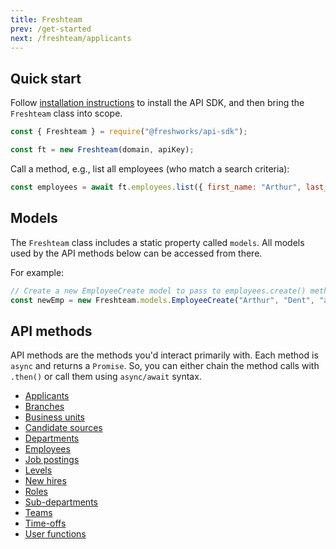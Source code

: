 ```yaml
---
title: Freshteam
prev: /get-started
next: /freshteam/applicants
---
```


## Quick start

Follow [installation instructions](/get-started.md#install) to install the API SDK, and then bring the `Freshteam` class into scope.

```js
const { Freshteam } = require("@freshworks/api-sdk");

const ft = new Freshteam(domain, apiKey);
```

Call a method, e.g., list all employees (who match a search criteria):

```js
const employees = await ft.employees.list({ first_name: "Arthur", last_name: "Dent" });
```

## Models

The `Freshteam` class includes a static property called `models`. All models used by the API methods below can be accessed from there.

For example:

```js
// Create a new EmployeeCreate model to pass to employees.create() method
const newEmp = new Freshteam.models.EmployeeCreate("Arthur", "Dent", "arthur@heartofgold.com", [300060409]);
```

## API methods

API methods are the methods you'd interact primarily with. Each method is `async` and returns a `Promise`. So, you can either chain the method calls with `.then()` or call them using `async/await` syntax.

- [Applicants](applicants.md)
- [Branches](branches.md)
- [Business units](business-units.md)
- [Candidate sources](candidate-sources.md)
- [Departments](departments.md)
- [Employees](employees.md)
- [Job postings](job-postings.md)
- [Levels](levels.md)
- [New hires](new-hires.md)
- [Roles](roles.md)
- [Sub-departments](sub-departments.md)
- [Teams](teams.md)
- [Time-offs](time-offs.md)
- [User functions](user-functions.md)
